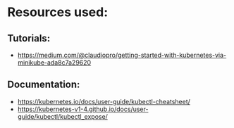 # Resources used:

## Tutorials:

* https://medium.com/@claudiopro/getting-started-with-kubernetes-via-minikube-ada8c7a29620

## Documentation:

* https://kubernetes.io/docs/user-guide/kubectl-cheatsheet/
* https://kubernetes-v1-4.github.io/docs/user-guide/kubectl/kubectl_expose/

